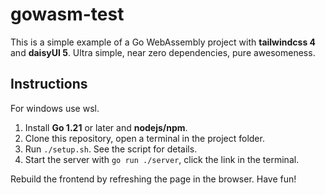 # gowasm-test

This is a simple example of a Go WebAssembly project with **tailwindcss 4** and **daisyUI 5**. Ultra simple, near zero dependencies, pure awesomeness.

## Instructions

For windows use wsl.

1. Install **Go 1.21** or later and **nodejs/npm**.
2. Clone this repository, open a terminal in the project folder.
3. Run `./setup.sh`. See the script for details.
4. Start the server with `go run ./server`, click the link in the terminal.

Rebuild the frontend by refreshing the page in the browser. Have fun!
